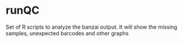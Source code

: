 # runQC
Set of R scripts to analyze the banzai output. It will show the missing samples, unexpected barcodes and other graphs
